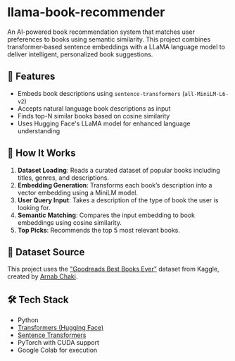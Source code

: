 # llama-book-recommender

An AI-powered book recommendation system that matches user preferences to books using semantic similarity. This project combines transformer-based sentence embeddings with a LLaMA language model to deliver intelligent, personalized book suggestions.

## 🚀 Features
- Embeds book descriptions using `sentence-transformers` (`all-MiniLM-L6-v2`)
- Accepts natural language book descriptions as input
- Finds top-N similar books based on cosine similarity
- Uses Hugging Face's LLaMA model for enhanced language understanding

## 🧠 How It Works
1. **Dataset Loading**: Reads a curated dataset of popular books including titles, genres, and descriptions.
2. **Embedding Generation**: Transforms each book’s description into a vector embedding using a MiniLM model.
3. **User Query Input**: Takes a description of the type of book the user is looking for.
4. **Semantic Matching**: Compares the input embedding to book embeddings using cosine similarity.
5. **Top Picks**: Recommends the top 5 most relevant books.

## 🔗 Dataset Source
This project uses the ["Goodreads Best Books Ever"](https://www.kaggle.com/datasets/arnabchaki/goodreads-best-books-ever) dataset from Kaggle, created by [Arnab Chaki](https://www.kaggle.com/arnabchaki).

## 🛠️ Tech Stack
- Python
- [Transformers (Hugging Face)](https://huggingface.co/docs/transformers/index)
- [Sentence Transformers](https://www.sbert.net/)
- PyTorch with CUDA support
- Google Colab for execution


